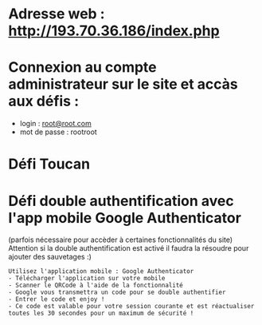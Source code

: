 # Adresse web : http://193.70.36.186/index.php

# Connexion au compte administrateur sur le site et accàs aux défis :

- login : root@root.com
- mot de passe : rootroot

# Défi Toucan 


# Défi double authentification avec l'app mobile Google Authenticator 
(parfois nécessaire pour accèder à certaines fonctionnalités du site)
Attention si la double authentification est activé il faudra la résoudre pour ajouter des sauvetages :)

    Utilisez l'application mobile : Google Authenticator
    - Télécharger l'application sur votre mobile
    - Scanner le QRCode à l'aide de la fonctionnalité
    - Google vous transmettra un code pour se double authentifier
    - Entrer le code et enjoy !
    - Ce code est valable pour votre session courante et est réactualiser toutes les 30 secondes pour un maximum de sécurité ! 
